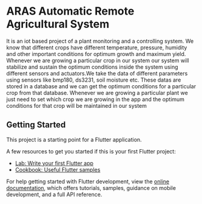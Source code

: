 # ARAS Automatic Remote Agricultural System

It is an iot based project of a plant monitoring and a controlling system. We know that different crops have different temperature, pressure, humidity and other important conditions for optimum growth and maximum yield. Whenever we are growing a particular crop in our system our system will stabilize and sustain the optimum conditions inside the system using  different sensors and actuators.We take the data of different parameters using sensors like bmp180, ds3231, soil moisture etc. These datas are stored in a database and we can get the optimum conditions for a particular crop from that database. Whenever we are growing a particular plant we just need to set which crop we are growing in the app and the optimum conditions for that crop will be maintained in our system

## Getting Started

This project is a starting point for a Flutter application.

A few resources to get you started if this is your first Flutter project:

- [Lab: Write your first Flutter app](https://docs.flutter.dev/get-started/codelab)
- [Cookbook: Useful Flutter samples](https://docs.flutter.dev/cookbook)

For help getting started with Flutter development, view the
[online documentation](https://docs.flutter.dev/), which offers tutorials,
samples, guidance on mobile development, and a full API reference.
